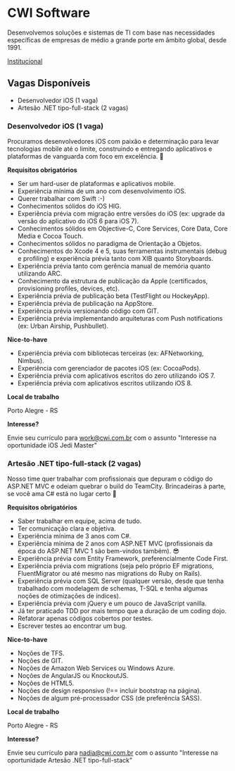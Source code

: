 
# CWI Software


Desenvolvemos soluções e sistemas de TI com base nas necessidades específicas de empresas de médio a grande porte em âmbito global, desde 1991.

[Institucional](http://www.cwi.com.br)

## Vagas Disponíveis

* Desenvolvedor iOS (1 vaga)
* Artesão .NET tipo-full-stack (2 vagas)

### Desenvolvedor iOS (1 vaga)

Procuramos desenvolvedores iOS com paixão e determinação para levar tecnologias mobile até o limite, construindo e entregando aplicativos e plataformas de vanguarda com foco em excelência. :metal:

**Requisitos obrigatórios**

* Ser um hard-user de plataformas e aplicativos mobile.
* Experiência mínima de um ano com desenvolvimento iOS.
* Querer trabalhar com Swift :-)
* Conhecimentos sólidos do iOS HIG.
* Experiência prévia com migração entre versões do iOS (ex: upgrade da versão do aplicativo do iOS 6 para iOS 7).
* Conhecimentos sólidos em Objective-C, Core Services, Core Data, Core Media e Cocoa Touch.
* Conhecimentos sólidos no paradigma de Orientação a Objetos.
* Conhecimentos do Xcode 4 e 5, suas ferramentas instrumentais (debug e profiling) e experiência prévia tanto com XIB quanto Storyboards.
* Experiência prévia tanto com gerência manual de memória quanto utilizando ARC.
* Conhecimento da estrutura de publicação da Apple (certificados, provisioning profiles, devices, etc).
* Experiência prévia de publicação beta (TestFlight ou HockeyApp).
* Experiência prévia de publicação na AppStore.
* Experiência prévia versionando código com GIT.
* Experiência prévia implementando arquiteturas com Push notifications (ex: Urban Airship, Pushbullet).

**Nice-to-have**

* Experiência prévia com bibliotecas terceiras (ex: AFNetworking, Nimbus).
* Experiência com gerenciador de pacotes iOS (ex: CocoaPods).
* Experiência prévia com aplicativos escritos do zero utilizando iOS 7.
* Experiência prévia com aplicativos escritos utilizando iOS 8.

**Local de trabalho**

Porto Alegre - RS

**Interesse?**

Envie seu currículo para [work@cwi.com.br](mailto:work@cwi.com.br) com o assunto "Interesse na oportunidade iOS Jedi Master"

### Artesão .NET tipo-full-stack (2 vagas)

Nosso time quer trabalhar com profissionais que depuram o código do ASP.NET MVC e odeiam quebrar o build do TeamCity. Brincadeiras à parte, se você ama C# está no lugar certo :punch:

**Requisitos obrigatórios**

* Saber trabalhar em equipe, acima de tudo.
* Ter comunicação clara e objetiva.
* Experiência mínima de 3 anos com C#.
* Experiência mínima de 2 anos com ASP.NET MVC (profissionais da época do ASP.NET MVC 1 são bem-vindos também). :sunglasses:
* Experiência prévia com Entity Framework, preferencialmente Code First.
* Experiência prévia com migrations (seja pelo próprio EF migrations, FluentMigrator ou até mesmo nas migrations do Ruby on Rails).
* Experiência prévia com SQL Server (qualquer versão, desde que tenha trabalhado com modelagem de schemas, T-SQL e tenha algumas noções de otimizações de índices).
* Experiência prévia com jQuery e um pouco de JavaScript vanilla.
* Já ter praticado TDD por mais tempo que a duração de um coding dojo.
* Refatorar apenas códigos cobertos por testes.
* Escrever testes ao encontrar um bug.

**Nice-to-have**

* Noções de TFS.
* Noções de GIT.
* Noções de Amazon Web Services ou Windows Azure.
* Noções de AngularJS ou KnockoutJS.
* Noções de HTML5.
* Noções de design responsivo (!== incluir bootstrap na página).
* Noções de algum pré-processador CSS (de preferência SASS).


**Local de trabalho**

Porto Alegre - RS

**Interesse?**

Envie seu currículo para [nadia@cwi.com.br](mailto:nadia@cwi.com.br) com o assunto "Interesse na oportunidade Artesão .NET tipo-full-stack"
